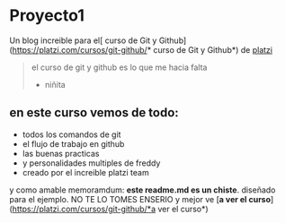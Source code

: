 # Proyecto1

Un blog increible para el[ curso de Git y Github]
(https://platzi.com/cursos/git-github/* curso de Git y Github*) de [platzi](https://platzi.com/*platzi*)
> el curso de git y github es lo que me hacia falta
> - niñita

## en este curso vemos de todo:
* todos los comandos de git
* el flujo de trabajo en github
* las buenas practicas
* y personalidades multiples de freddy
* creado por el increible platzi team

y como amable memoramdum: **este readme.md es un chiste**. diseñado para el ejemplo. NO TE LO TOMES ENSERIO y mejor ve [**a ver el curso**](https://platzi.com/cursos/git-github/*a ver el curso*)